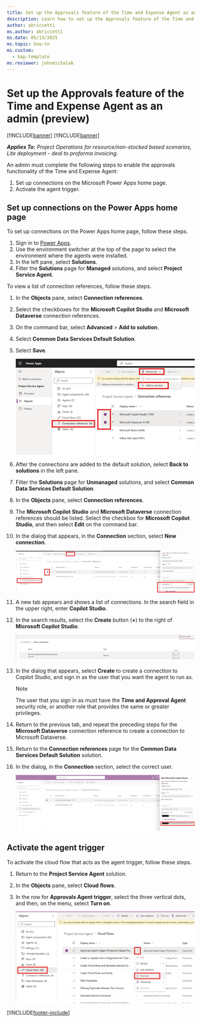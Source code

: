 ```yaml
---
title: Set up the Approvals feature of the Time and Expense Agent as an admin (preview)
description: Learn how to set up the Approvals feature of the Time and Expense Agent as an admin. 
author: abriccetti
ms.author: abriccetti
ms.date: 05/13/2025
ms.topic: how-to
ms.custom: 
  - bap-template
ms.reviewer: johnmichalak
---
```


# Set up the Approvals feature of the Time and Expense Agent as an admin (preview)

[!INCLUDE[banner](../includes/banner.md)]
[!INCLUDE[banner](../includes/preview-note.md)]

_**Applies To:** Project Operations for resource/non-stocked based scenarios, Lite deployment - deal to proforma invoicing._

An admin must complete the following steps to enable the approvals functionality of the Time and Expense Agent:

1. Set up connections on the Microsoft Power Apps home page.
1. Activate the agent trigger.

## Set up connections on the Power Apps home page

To set up connections on the Power Apps home page, follow these steps.

1. Sign in to [Power Apps](https://make.powerapps.com).
1. Use the environment switcher at the top of the page to select the environment where the agents were installed.
1. In the left pane, select **Solutions**.
1. Filter the **Solutions** page for **Managed** solutions, and select **Project Service Agent**.

To view a list of connection references, follow these steps.

1. In the **Objects** pane, select **Connection references**.
1. Select the checkboxes for the **Microsoft Copilot Studio** and **Microsoft Dataverse** connection references.
1. On the command bar, select **Advanced** \> **Add to solution**.
1. Select **Common Data Services Default Solution**.
1. Select **Save**.

    ![Screenshot that highlights the user interface elements used to add connections to the Project Service Agent solution as described in the preceding steps.](media/agentsetup2.png)

1. After the connections are added to the default solution, select **Back to solutions** in the left pane.
1. Filter the **Solutions** page for **Unmanaged** solutions, and select **Common Data Services Default Solution**.
1. In the **Objects** pane, select **Connection references**.
1. The **Microsoft Copilot Studio** and **Microsoft Dataverse** connection references should be listed. Select the checkbox for **Microsoft Copilot Studio**, and then select **Edit** on the command bar.
1. In the dialog that appears, in the **Connection** section, select **New connection**.

    ![Screenshot that highlights the user interface elements used to add a new connection as described in the preceding steps.](media/agentsetup4.png)

1. A new tab appears and shows a list of connections. In the search field in the upper right, enter **Copilot Studio**.
1. In the search results, select the **Create** button (**+**) to the right of **Microsoft Copilot Studio**.

    ![Screenshot that shows Copilot Studio entered in the search field on the new tab and Microsoft Copilot Studio in the search results.](media/agentsetup5.png)

1. In the dialog that appears, select **Create** to create a connection to Copilot Studio, and sign in as the user that you want the agent to run as.

    > [!NOTE]
    > The user that you sign in as must have the **Time and Approval Agent** security role, or another role that provides the same or greater privileges.

1. Return to the previous tab, and repeat the preceding steps for the **Microsoft Dataverse** connection reference to create a connection to Microsoft Dataverse.
1. Return to the **Connection references** page for the **Common Data Services Default Solution** solution.
1. In the dialog, in the **Connection** section, select the correct user.

    ![Screenshot that shows a user selected under Connection in the dialog.](media/agentsetup7.png)

## Activate the agent trigger

To activate the cloud flow that acts as the agent trigger, follow these steps.

1. Return to the **Project Service Agent** solution.
1. In the **Objects** pane, select **Cloud flows**.
1. In the row for **Approvals Agent trigger**, select the three vertical dots, and then, on the menu, select **Turn on**.

    ![Screenshot that highlights the user interface elements used to turn on the Approvals Agent trigger cloud flow as described in the preceding steps.](media/agentsetup8.png)

[!INCLUDE[footer-include](../includes/footer-banner.md)]
